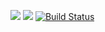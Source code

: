 <a href="https://codeclimate.com/github/sugryumov/project-lvl1-s412/maintainability"><img src="https://api.codeclimate.com/v1/badges/97bc72c838e880cca1e4/maintainability" /></a>
<a href="https://codeclimate.com/github/sugryumov/project-lvl1-s412/test_coverage"><img src="https://api.codeclimate.com/v1/badges/97bc72c838e880cca1e4/test_coverage" /></a>
[![Build Status](https://travis-ci.org/sugryumov/project-lvl1-s412.svg?branch=master)](https://travis-ci.org/sugryumov/project-lvl1-s412)
